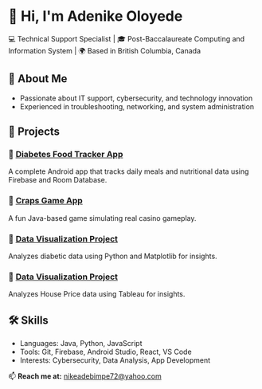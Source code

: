 # 👋 Hi, I'm Adenike Oloyede  
💻 Technical Support Specialist | 🎓 Post-Baccalaureate Computing and Information System | 🌍 Based in British Columbia, Canada  

## 🚀 About Me
- Passionate about IT support, cybersecurity, and technology innovation  
- Experienced in troubleshooting, networking, and system administration  


## 🧩 Projects
### 🔹 [Diabetes Food Tracker App](https://github.com/AdenikeOloyede/DiabetesFoodTracker)
A complete Android app that tracks daily meals and nutritional data using Firebase and Room Database.

### 🔹 [Craps Game App](https://github.com/AdenikeOloyede/CrapsGame)
A fun Java-based game simulating real casino gameplay.

### 🔹 [Data Visualization Project](https://github.com/AdenikeOloyede/DiabeticDataViz)
Analyzes diabetic data using Python and Matplotlib for insights.

### 🔹 [Data Visualization Project](https://github.com/AdenikeOloyede/HousePriceTrend)
Analyzes House Price data using Tableau for insights.

## 🛠 Skills
- Languages: Java, Python, JavaScript  
- Tools: Git, Firebase, Android Studio, React, VS Code  
- Interests: Cybersecurity, Data Analysis, App Development  

📫 **Reach me at:** [nikeadebimpe72@yahoo.com](mailto:nikeadebimpe72@yahoo.com)

